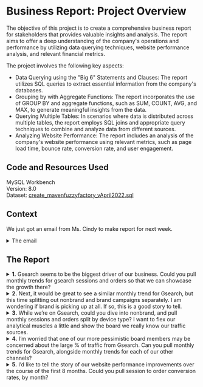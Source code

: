 # Business Report: Project Overview
The objective of this project is to create a comprehensive business report for stakeholders that provides valuable insights and analysis. The report aims to offer a deep understanding of the company's operations and performance by utilizing data querying techniques, website performance analysis, and relevant financial metrics.

The project involves the following key aspects:
- Data Querying using the "Big 6" Statements and Clauses: The report utilizes SQL queries to extract essential information from the company's databases.
- Grouping by with Aggregate Functions: The report incorporates the use of GROUP BY and aggregate functions, such as SUM, COUNT, AVG, and MAX, to generate meaningful insights from the data.
- Querying Multiple Tables: In scenarios where data is distributed across multiple tables, the report employs SQL joins and appropriate query techniques to combine and analyze data from different sources.
- Analyzing Website Performance: The report includes an analysis of the company's website performance using relevant metrics, such as page load time, bounce rate, conversion rate, and user engagement.

## Code and Resources Used
MySQL Workbench <br>
Version: 8.0<br>
Dataset: [create_mavenfuzzyfactory_vApril2022.sql](https://drive.google.com/file/d/1rTNoprF6yXpssYNu-H-yvew0LgOEaX4i/view?usp=sharing)

## Context
We just got an email from Ms. Cindy to make report for next week.
<details>
<summary></b> The email </summary>

 ![Image](https://github.com/farhanulf/Business_Report/blob/main/Email.PNG)
 
</details>

## The Report
<details>
<summary><b>1.</b> Gsearch seems to be the biggest driver of our business. Could you pull monthly trends for gsearch sessions and orders so that we can showcase the growth there?</summary>

  - Code
```
SELECT 
    YEAR(website_sessions.created_at) AS yr,
    MONTH(website_sessions.created_at) AS mo,
    COUNT(DISTINCT website_sessions.website_session_id) AS sessions,
    COUNT(DISTINCT orders.order_id) AS orders,
    COUNT(DISTINCT orders.order_id) / COUNT(DISTINCT website_sessions.website_session_id) AS conv_rate
FROM
    website_sessions
        LEFT JOIN
    orders ON orders.website_session_id = website_sessions.website_session_id
WHERE
    website_sessions.created_at BETWEEN '2012-03-01' AND '2012-11-27'
        AND website_sessions.utm_source = 'gsearch'
GROUP BY 1,2;

```
    
  - The Output<br>
    ![Image](https://github.com/farhanulf/Business_Report/blob/main/1.PNG)
  
</details>

<details>
<summary><b>2.</b> Next, it would be great to see a similar monthly trend for Gsearch, but this time splitting out nonbrand and brand campaigns separately. I am wondering if brand is picking up at all. If so, this is a good story to tell.</summary>

 - Code
```
SELECT 
    YEAR(website_sessions.created_at) AS yr,
    MONTH(website_sessions.created_at) AS mo,
    COUNT(DISTINCT CASE
            WHEN website_sessions.utm_campaign = 'nonbrand' THEN website_sessions.website_session_id
        END) AS 'nonbrand_sessions',
    COUNT(DISTINCT CASE
            WHEN website_sessions.utm_campaign = 'nonbrand' THEN orders.order_id
        END) AS 'nonbrand_orders',
    COUNT(DISTINCT CASE
            WHEN website_sessions.utm_campaign = 'brand' THEN website_sessions.website_session_id
        END) AS 'brand_sessions',
    COUNT(DISTINCT CASE
            WHEN website_sessions.utm_campaign = 'brand' THEN orders.order_id
        END) AS 'brand_orders'
FROM
    website_sessions
        LEFT JOIN
    orders ON orders.website_session_id = website_sessions.website_session_id
WHERE
    website_sessions.created_at BETWEEN '2012-03-01' AND '2012-11-27'
        AND website_sessions.utm_source = 'gsearch'
GROUP BY YEAR(website_sessions.created_at) , MONTH(website_sessions.created_at);
```
 - The Output<br>
   ![Image](https://github.com/farhanulf/Business_Report/blob/main/2.PNG)

</details>

<details>
<summary><b>3.</b> While we’re on Gsearch, could you dive into nonbrand, and pull monthly sessions and orders split by device type? I want to flex our analytical muscles a little and show the board we really know our traffic sources.</summary>

  - Code
```
SELECT 
    YEAR(website_sessions.created_at) AS yr,
    MONTH(website_sessions.created_at) AS mo,
    COUNT(DISTINCT CASE
            WHEN website_sessions.device_type = 'desktop' THEN website_sessions.website_session_id
        END) AS 'desktop_sessions',
    COUNT(DISTINCT CASE
            WHEN website_sessions.device_type = 'desktop' THEN orders.order_id
        END) AS 'desktop_orders',
    COUNT(DISTINCT CASE
            WHEN website_sessions.device_type = 'mobile' THEN website_sessions.website_session_id
        END) AS 'mobile_sessions',
    COUNT(DISTINCT CASE
            WHEN website_sessions.device_type = 'mobile' THEN orders.order_id
        END) AS 'mobile_orders'
FROM
    website_sessions
        LEFT JOIN
    orders ON orders.website_session_id = website_sessions.website_session_id
WHERE
    website_sessions.created_at BETWEEN '2012-03-01' AND '2012-11-27'
        AND website_sessions.utm_source = 'gsearch'
        AND website_sessions.utm_campaign = 'nonbrand'
GROUP BY 1,2;
```
  - The Output<br>
   ![Image](https://github.com/farhanulf/Business_Report/blob/main/3.PNG)


</details>

<details>
<summary><b>4.</b> I’m worried that one of our more pessimistic board members may be concerned about the large % of traffic from Gsearch. Can you pull monthly trends for Gsearch, alongside monthly trends for each of our other channels?</summary>

  - Code
```
SELECT 
    YEAR(created_at) AS yr,
    MONTH(created_at) AS mo,
    COUNT(DISTINCT CASE
            WHEN utm_source = 'gsearch' THEN website_session_id
        END) AS 'gsearch_paid_sessions',
    COUNT(DISTINCT CASE
            WHEN utm_source = 'bsearch' THEN website_session_id
        END) AS 'bsearch_paid_sessions',
    COUNT(DISTINCT CASE
            WHEN
                utm_source IS NULL
                    AND http_referer IS NOT NULL
            THEN
                website_session_id
        END) AS 'organic_paid_sessions',
    COUNT(DISTINCT CASE
            WHEN
                utm_source IS NULL
                    AND http_referer IS NULL
            THEN
                website_session_id
        END) AS 'direct_type_paid_sessions'
FROM
    website_sessions
WHERE
    created_at BETWEEN '2012-03-01' AND '2012-11-27'
GROUP BY 1 , 2;
```
  - The Output<br>
   ![Image](https://github.com/farhanulf/Business_Report/blob/main/4.PNG)


</details>

<details>
<summary><b>5.</b> I’d like to tell the story of our website performance improvements over the course of the first 8 months. Could you pull session to order conversion rates, by month?</summary>

  - Code
```
SELECT 
    YEAR(website_sessions.created_at) AS yr,
    MONTH(website_sessions.created_at) AS mo,
    COUNT(DISTINCT website_sessions.website_session_id) AS sessions,
    COUNT(DISTINCT orders.order_id) AS orders,
    COUNT(DISTINCT orders.order_id) / COUNT(DISTINCT website_sessions.website_session_id) AS conv
FROM
    website_sessions
        LEFT JOIN
    orders ON orders.website_session_id = website_sessions.website_session_id
WHERE
    website_sessions.created_at BETWEEN '2012-03-01' AND '2012-11-27'
GROUP BY 1,2;
```
  - The Output<br>
   ![Image](https://github.com/farhanulf/Business_Report/blob/main/5.PNG)


</details>





